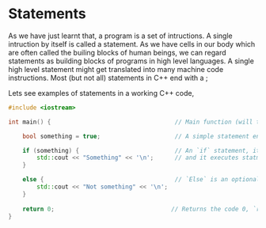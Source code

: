 # Statements

As we have just learnt that, a program is a set of intructions. A single intruction by itself is called a statement. 
As we have cells in our body which are often called the builing blocks of human beings, we can regard statements 
as building blocks of programs in high level languages. A single high level statement might get translated into many
machine code instructions. Most (but not all) statements in C++ end with a ;

Lets see examples of statements in a working C++ code,



```cpp
#include <iostream>

int main() {                                   // Main function (will talk about functions in 1.2)

    bool something = true;                     // A simple statement ending with ;

    if (something) {                           // An `if` statement, it doesn't end with a ;
        std::cout << "Something" << '\n';      // and it executes statments if argument is true
    } 

    else {                                     // `Else` is an optional statement on top of `if`, also doesn't end with a ;
        std::cout << "Not something" << '\n';
    }
    
    return 0;                                 // Returns the code 0, `return` is also a statement
}
```
